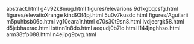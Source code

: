 abstract.html
g4v92k8mug.html
figures/elevarions
9d1kgbqcsfg.html
figures/elevatioXrange
kind93f4pj.html
5u0v7kusdc.html
figures/Aguilarii
m5puhbsb06o.html
vg10eara1r.html
c70s30t9sn8.html
lvdjeergk58.html
d5jebhaerao.html
lsttnn1n8do.html
aequdj0b7lo.html
l144jnghhso.html
arm38tfp088.html
n4ejipg9pvg.html